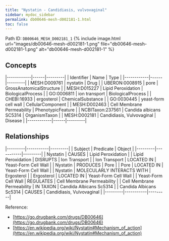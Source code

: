 ```yaml
---
title: "Nystatin - Candidiasis, vulvovaginal"
sidebar: mydoc_sidebar
permalink: db00646-mesh-d002181-1.html
toc: false 
---
```



Path ID: `DB00646_MESH_D002181_1`
{% include image.html url="images/db00646-mesh-d002181-1.png" file="db00646-mesh-d002181-1.png" alt="db00646-mesh-d002181-1" %}

## Concepts

|------------|------|---------|
| Identifier | Name | Type    |
|------------|------|---------|
| MESH:D009761 | nystatin | Drug |
| UBERON:0008915 | pore | GrossAnatomicalStructure |
| MESH:D015227 | Lipid Peroxidation | BiologicalProcess |
| GO:0006811 | ion transport | BiologicalProcess |
| CHEBI:16933 | ergosterol | ChemicalSubstance |
| GO:0030445 | yeast-form cell wall | CellularComponent |
| MESH:D002463 | Cell Membrane Permeability | PhenotypicFeature |
| NCBITaxon:237561 | Candida albicans SC5314 | OrganismTaxon |
| MESH:D002181 | Candidiasis, Vulvovaginal | Disease |
|------------|------|---------|

## Relationships

|---------|-----------|---------|
| Subject | Predicate | Object  |
|---------|-----------|---------|
| Nystatin | CAUSES | Lipid Peroxidation |
| Lipid Peroxidation | DISRUPTS | Ion Transport |
| Ion Transport | LOCATED IN | Yeast-Form Cell Wall |
| Nystatin | PRODUCES | Pore |
| Pore | LOCATED IN | Yeast-Form Cell Wall |
| Nystatin | MOLECULARLY INTERACTS WITH | Ergosterol |
| Ergosterol | LOCATED IN | Yeast-Form Cell Wall |
| Yeast-Form Cell Wall | REGULATES | Cell Membrane Permeability |
| Cell Membrane Permeability | IN TAXON | Candida Albicans Sc5314 |
| Candida Albicans Sc5314 | CAUSES | Candidiasis, Vulvovaginal |
|---------|-----------|---------|

Reference: 
  - [https://go.drugbank.com/drugs/DB00646](https://go.drugbank.com/drugs/DB00646)
  - [https://en.wikipedia.org/wiki/Nystatin#Mechanism_of_action](https://en.wikipedia.org/wiki/Nystatin#Mechanism_of_action)
